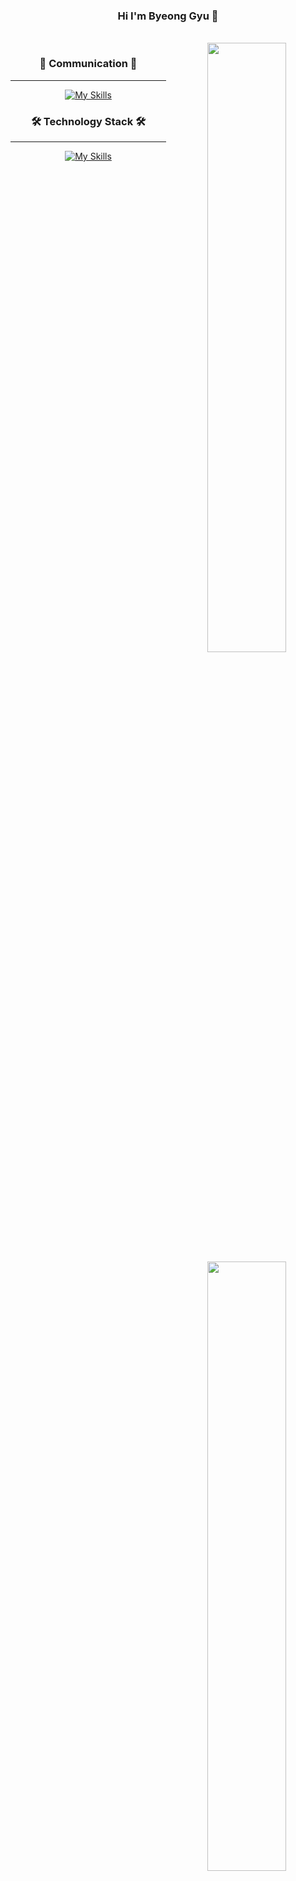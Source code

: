 <div align="center">

### Hi  I'm Byeong Gyu 👋

<br>
    <a href="https://github.com/anuraghazra/github-readme-stats">
        <img align="right" src="https://github-readme-stats-git-masterrstaa-rickstaa.vercel.app/api?username=lovaoi777&show_icons=true&theme=calm" width=50% />
    </a>
  <div>

### 👥 Communication 👥
---
[![My Skills](https://skillicons.dev/icons?i=figma,git,github,discord&perline=4)](https://skillicons.dev)

  </div>

  <div>
      
   <a href="https://github.com/devpla/github-stats-transparent">
        <img align="right" src="https://github-readme-stats-git-masterrstaa-rickstaa.vercel.app/api/top-langs/?username=lovaoi777&layout=compact&theme=calm" width=50% />
    </a>
</div>

### 🛠️ Technology Stack 🛠️
---
[![My Skills](https://skillicons.dev/icons?i=vscode,html,css,styledcomponents,js,ts,react,redux,vercel,flutter&perline=5)](https://skillicons.dev)

<br><br>



